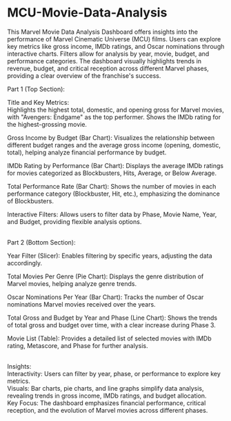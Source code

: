 # MCU-Movie-Data-Analysis
This Marvel Movie Data Analysis Dashboard offers insights into the performance of Marvel Cinematic Universe (MCU) films. Users can explore key metrics like gross income, IMDb ratings, and Oscar nominations through interactive charts. Filters allow for analysis by year, movie, budget, and performance categories. The dashboard visually highlights trends in revenue, budget, and critical reception across different Marvel phases, providing a clear overview of the franchise's success.<br>

Part 1 (Top Section):

Title and Key Metrics:<br>
Highlights the highest total, domestic, and opening gross for Marvel movies, with "Avengers: Endgame" as the top performer.
Shows the IMDb rating for the highest-grossing movie.<br>

Gross Income by Budget (Bar Chart):
Visualizes the relationship between different budget ranges and the average gross income (opening, domestic, total), helping analyze financial performance by budget.<br>

IMDb Rating by Performance (Bar Chart):
Displays the average IMDb ratings for movies categorized as Blockbusters, Hits, Average, or Below Average.<br>

Total Performance Rate (Bar Chart):
Shows the number of movies in each performance category (Blockbuster, Hit, etc.), emphasizing the dominance of Blockbusters.<br>

Interactive Filters:
Allows users to filter data by Phase, Movie Name, Year, and Budget, providing flexible analysis options.<br>
<br>

Part 2 (Bottom Section):<br>

Year Filter (Slicer):
Enables filtering by specific years, adjusting the data accordingly.<br>

Total Movies Per Genre (Pie Chart):
Displays the genre distribution of Marvel movies, helping analyze genre trends.<br>

Oscar Nominations Per Year (Bar Chart):
Tracks the number of Oscar nominations Marvel movies received over the years.<br>

Total Gross and Budget by Year and Phase (Line Chart):
Shows the trends of total gross and budget over time, with a clear increase during Phase 3.<br>

Movie List (Table):
Provides a detailed list of selected movies with IMDb rating, Metascore, and Phase for further analysis.<br>
<br>

Insights:<br>
Interactivity: Users can filter by year, phase, or performance to explore key metrics.<br>
Visuals: Bar charts, pie charts, and line graphs simplify data analysis, revealing trends in gross income, IMDb ratings, and budget allocation.<br>
Key Focus: The dashboard emphasizes financial performance, critical reception, and the evolution of Marvel movies across different phases.<br>
